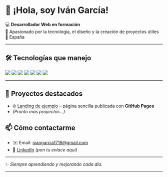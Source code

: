 # 👋 ¡Hola, soy Iván García!

💻 **Desarrollador Web en formación**  
🚀 Apasionado por la tecnología, el diseño y la creación de proyectos útiles  
📍 España  

---

## 🛠️ Tecnologías que manejo
<p>
  <img src="https://img.shields.io/badge/HTML5-E34F26?style=for-the-badge&logo=html5&logoColor=white" />
  <img src="https://img.shields.io/badge/CSS3-1572B6?style=for-the-badge&logo=css3&logoColor=white" />
  <img src="https://img.shields.io/badge/JavaScript-F7DF1E?style=for-the-badge&logo=javascript&logoColor=black" />
  <img src="https://img.shields.io/badge/PHP-777BB4?style=for-the-badge&logo=php&logoColor=white" />
  <img src="https://img.shields.io/badge/MySQL-4479A1?style=for-the-badge&logo=mysql&logoColor=white" />
  <img src="https://img.shields.io/badge/Git-F05032?style=for-the-badge&logo=git&logoColor=white" />
  <img src="https://img.shields.io/badge/GitHub-181717?style=for-the-badge&logo=github&logoColor=white" />
</p>

---

## 📌 Proyectos destacados
- 🌐 [Landing de ejemplo](https://IvanGarciaMostacero.github.io/landing-ejemplo/) – página sencilla publicada con **GitHub Pages**  
- *(Pronto más proyectos...)*  


## 📫 Cómo contactarme
- ✉️ Email: ivangarcia1719@gmail.com  
- 💼 [LinkedIn](https://www.linkedin.com/) *(pon tu enlace aquí)*  

---

✨ *Siempre aprendiendo y mejorando cada día.*

---
